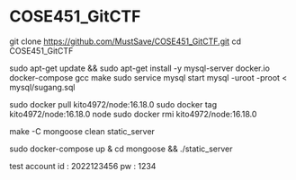 # COSE451_GitCTF

git clone https://github.com/MustSave/COSE451_GitCTF.git
cd COSE451_GitCTF

sudo apt-get update && sudo apt-get install -y mysql-server docker.io docker-compose gcc make
sudo service mysql start
mysql -uroot -proot < mysql/sugang.sql

sudo docker pull kito4972/node:16.18.0
sudo docker tag kito4972/node:16.18.0 node
sudo docker rmi kito4972/node:16.18.0

make -C mongoose clean static_server

sudo docker-compose up &
cd mongoose && ./static_server

test account
id : 2022123456
pw : 1234

